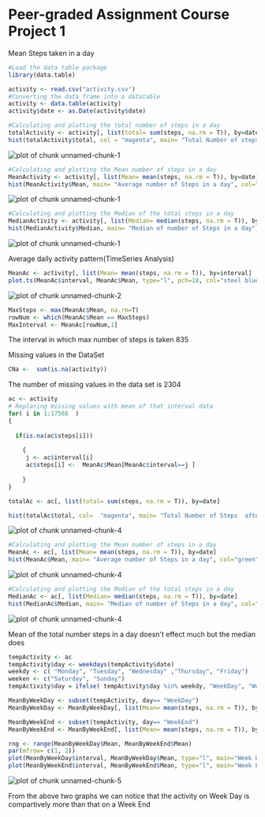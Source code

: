 Peer-graded Assignment Course Project 1
========================================

Mean Steps taken in a day


```r
#Load the data table package
library(data.table)

activity <- read.csv("activity.csv")
#Converting the data frame into a datatable
activity <- data.table(activity)
activity$date <- as.Date(activity$date)

#Calculating and plotting the total number of steps in a day
totalActivity <- activity[, list(total= sum(steps, na.rm = T)), by=date]
hist(totalActivity$total, col = "magenta", main= "Total Number of steps in a day", xlab="Total Steps")
```

![plot of chunk unnamed-chunk-1](figure/unnamed-chunk-1-1.png)

```r
#Calculating and plotting the Mean number of steps in a day
MeanActivity <- activity[, list(Mean= mean(steps, na.rm = T)), by=date]
hist(MeanActivity$Mean, main= "Average number of Steps in a day", col="green", xlab="Mean Steps")
```

![plot of chunk unnamed-chunk-1](figure/unnamed-chunk-1-2.png)

```r
#Calculating and plotting the Median of the total steps in a day
MedianActivity <- activity[, list(Median= median(steps, na.rm = T)), by=date]
hist(MedianActivity$Median, main= "Median of number of Steps in a day", col="blue", xlab="Median")
```

![plot of chunk unnamed-chunk-1](figure/unnamed-chunk-1-3.png)


Average daily activity pattern(TimeSeries Analysis)



```r
MeanAc <- activity[, list(Mean= mean(steps, na.rm = T)), by=interval]
plot.ts(MeanAc$interval, MeanAc$Mean, type="l", pch=18, col="steel blue", xlab="5 Minute Interval", ylab="Mean steps across all the days", main="TimeSeries Analysis")
```

![plot of chunk unnamed-chunk-2](figure/unnamed-chunk-2-1.png)

```r
MaxSteps <- max(MeanAc$Mean, na.rm=T)
rowNum <- which(MeanAc$Mean == MaxSteps)
MaxInterval <- MeanAc[rowNum,1]
```

The interval in which max number of steps is taken 835

Missing values in the DataSet

```r
CNa <-  sum(is.na(activity))
```

The number of missing values in the data set is 2304


```r
ac <- activity
# Replacing missing values with mean of that interval data
for( i in 1:17568  )
{ 
  
  if(is.na(ac$steps[i]))
  
    {
     j <- ac$interval[i]
     ac$steps[i] <-  MeanAc$Mean[MeanAc$interval==j ]
  
    }
}

totalAc <- ac[, list(total= sum(steps, na.rm = T)), by=date]

hist(totalAc$total, col=  "magenta", main= "Total Number of Steps  after imputing the data", xlab = "Total Steps")
```

![plot of chunk unnamed-chunk-4](figure/unnamed-chunk-4-1.png)

```r
#Calculating and plotting the Mean number of steps in a day
MeanAc <- ac[, list(Mean= mean(steps, na.rm = T)), by=date]
hist(MeanAc$Mean, main= "Average number of Steps in a day", col="green", xlab="Mean Steps")
```

![plot of chunk unnamed-chunk-4](figure/unnamed-chunk-4-2.png)

```r
#Calculating and plotting the Median of the total steps in a day
MedianAc <- ac[, list(Median= median(steps, na.rm = T)), by=date]
hist(MedianAc$Median, main= "Median of number of Steps in a day", col="blue", xlab="Median")
```

![plot of chunk unnamed-chunk-4](figure/unnamed-chunk-4-3.png)


Mean of the total number steps in a day doesn't effect much but the median does



```r
tempActivity <- ac
tempActivity$day <- weekdays(tempActivity$date) 
weekdy <- c( "Monday", "Tuesday", "Wednesday" ,"Thursday", "Friday")
weeken <- c("Saturday", "Sunday")
tempActivity$day = ifelse( tempActivity$day %in% weekdy, "WeekDay", "WeekEnd" )

MeanByWeekDay <- subset(tempActivity, day== "WeekDay")
MeanByWeekDay <- MeanByWeekDay[, list(Mean= mean(steps, na.rm = T)), by=interval]

MeanByWeekEnd <- subset(tempActivity, day== "WeekEnd")
MeanByWeekEnd <- MeanByWeekEnd[, list(Mean= mean(steps, na.rm = T)), by=interval]

rng <- range(MeanByWeekDay$Mean, MeanByWeekEnd$Mean)
par(mfrow= c(1, 2))
plot(MeanByWeekDay$interval, MeanByWeekDay$Mean, type="l", main="Week Day Data", ylim = rng, ylab="Number of Steps", xlab = "Interval" )
plot(MeanByWeekEnd$interval, MeanByWeekEnd$Mean, type="l", main="Week End Data", ylim= rng, ylab = "Number of Steps", xlab= "Interval")
```

![plot of chunk unnamed-chunk-5](figure/unnamed-chunk-5-1.png)


From the above two graphs we can notice that the activity on Week Day is compartively more than that on a Week End













